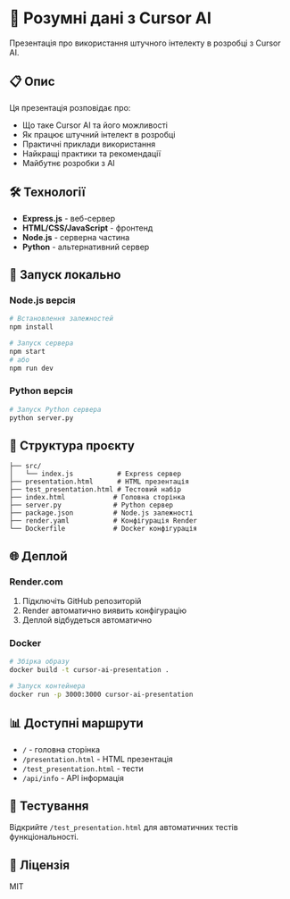 # 🚀 Розумні дані з Cursor AI

Презентація про використання штучного інтелекту в розробці з Cursor AI.

## 📋 Опис

Ця презентація розповідає про:
- Що таке Cursor AI та його можливості
- Як працює штучний інтелект в розробці
- Практичні приклади використання
- Найкращі практики та рекомендації
- Майбутнє розробки з AI

## 🛠️ Технології

- **Express.js** - веб-сервер
- **HTML/CSS/JavaScript** - фронтенд
- **Node.js** - серверна частина
- **Python** - альтернативний сервер

## 🚀 Запуск локально

### Node.js версія
```bash
# Встановлення залежностей
npm install

# Запуск сервера
npm start
# або
npm run dev
```

### Python версія
```bash
# Запуск Python сервера
python server.py
```

## 📁 Структура проєкту

```
├── src/
│   └── index.js           # Express сервер
├── presentation.html      # HTML презентація
├── test_presentation.html # Тестовий набір
├── index.html            # Головна сторінка
├── server.py             # Python сервер
├── package.json          # Node.js залежності
├── render.yaml           # Конфігурація Render
└── Dockerfile            # Docker конфігурація
```

## 🌐 Деплой

### Render.com
1. Підключіть GitHub репозиторій
2. Render автоматично виявить конфігурацію
3. Деплой відбудеться автоматично

### Docker
```bash
# Збірка образу
docker build -t cursor-ai-presentation .

# Запуск контейнера
docker run -p 3000:3000 cursor-ai-presentation
```

## 📊 Доступні маршрути

- `/` - головна сторінка
- `/presentation.html` - HTML презентація
- `/test_presentation.html` - тести
- `/api/info` - API інформація

## 🧪 Тестування

Відкрийте `/test_presentation.html` для автоматичних тестів функціональності.

## 📄 Ліцензія

MIT

